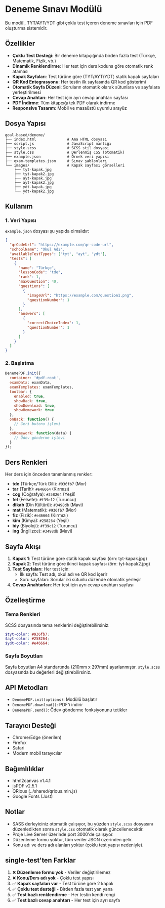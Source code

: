 # Deneme Sınavı Modülü

Bu modül, TYT/AYT/YDT gibi çoklu test içeren deneme sınavları için PDF oluşturma sistemidir.

## Özellikler

- **Çoklu Test Desteği**: Bir deneme kitapçığında birden fazla test (Türkçe, Matematik, Fizik, vb.)
- **Dinamik Renklendirme**: Her test için ders koduna göre otomatik renk ataması
- **Kapak Sayfaları**: Test türüne göre (TYT/AYT/YDT) statik kapak sayfaları
- **QR Kod Entegrasyonu**: Her testin ilk sayfasında QR kod gösterimi
- **Otomatik Sayfa Düzeni**: Soruların otomatik olarak sütunlara ve sayfalara yerleştirilmesi
- **Cevap Anahtarı**: Her test için ayrı cevap anahtarı sayfası
- **PDF İndirme**: Tüm kitapçığı tek PDF olarak indirme
- **Responsive Tasarım**: Mobil ve masaüstü uyumlu arayüz

## Dosya Yapısı

```
goal-based/deneme/
├── index.html              # Ana HTML dosyası
├── script.js               # JavaScript mantığı
├── style.scss              # SCSS stil dosyası
├── style.css               # Derlenmiş CSS (otomatik)
├── example.json            # Örnek veri yapısı
├── exam-templates.json     # Sınav şablonları
└── images/                 # Kapak sayfası görselleri
    ├── tyt-kapak.jpg
    ├── tyt-kapak2.jpg
    ├── ayt-kapak.jpg
    ├── ayt-kapak2.jpg
    ├── ydt-kapak.jpg
    └── ydt-kapak2.jpg
```

## Kullanım

### 1. Veri Yapısı

`example.json` dosyası şu yapıda olmalıdır:

```json
{
  "qrCodeUrl": "https://example.com/qr-code-url",
  "schoolName": "Okul Adı",
  "availableTestTypes": ["tyt", "ayt", "ydt"],
  "tests": [
    {
      "name": "Türkçe",
      "lessonCode": "tde",
      "rank": 1,
      "maxQuestion": 40,
      "questions": [
        {
          "imageUrl": "https://example.com/question1.png",
          "questionNumber": 1
        }
      ],
      "answers": [
        {
          "correctChoiceIndex": 1,
          "questionNumber": 1
        }
      ]
    }
  ]
}
```

### 2. Başlatma

```javascript
DenemePDF.init({
  container: '#pdf-root',
  examData: examData,
  examTemplates: examTemplates,
  toolbar: {
    enabled: true,
    showBack: true,
    showDownload: true,
    showHomework: true
  },
  onBack: function() {
    // Geri butonu işlevi
  },
  onHomework: function(data) {
    // Ödev gönderme işlevi
  }
});
```

## Ders Renkleri

Her ders için önceden tanımlanmış renkler:

- **tde** (Türkçe/Türk Dili): `#936fb7` (Mor)
- **tar** (Tarih): `#e46664` (Kırmızı)
- **cog** (Coğrafya): `#258264` (Yeşil)
- **fel** (Felsefe): `#f39c12` (Turuncu)
- **dikab** (Din Kültürü): `#3498db` (Mavi)
- **mat** (Matematik): `#936fb7` (Mor)
- **fiz** (Fizik): `#e46664` (Kırmızı)
- **kim** (Kimya): `#258264` (Yeşil)
- **biy** (Biyoloji): `#f39c12` (Turuncu)
- **ing** (İngilizce): `#3498db` (Mavi)

## Sayfa Akışı

1. **Kapak 1**: Test türüne göre statik kapak sayfası (örn: tyt-kapak.jpg)
2. **Kapak 2**: Test türüne göre ikinci kapak sayfası (örn: tyt-kapak2.jpg)
3. **Test Sayfaları**: Her test için:
   - İlk sayfa: Test adı, okul adı ve QR kod içerir
   - Soru sayfaları: Sorular iki sütunlu düzende otomatik yerleşir
4. **Cevap Anahtarları**: Her test için ayrı cevap anahtarı sayfası

## Özelleştirme

### Tema Renkleri

SCSS dosyasında tema renklerini değiştirebilirsiniz:

```scss
$tyt-color: #936fb7;
$ayt-color: #258264;
$ydt-color: #e46664;
```

### Sayfa Boyutları

Sayfa boyutları A4 standartında (210mm x 297mm) ayarlanmıştır. `style.scss` dosyasında bu değerleri değiştirebilirsiniz.

## API Metodları

- `DenemePDF.init(options)`: Modülü başlatır
- `DenemePDF.download()`: PDF'i indirir
- `DenemePDF.send()`: Ödev gönderme fonksiyonunu tetikler

## Tarayıcı Desteği

- Chrome/Edge (önerilen)
- Firefox
- Safari
- Modern mobil tarayıcılar

## Bağımlılıklar

- html2canvas v1.4.1
- jsPDF v2.5.1
- QRious (../shared/qrious.min.js)
- Google Fonts (Jost)

## Notlar

- SASS derleyiciniz otomatik çalışıyor, bu yüzden `style.scss` dosyasını düzenledikten sonra `style.css` otomatik olarak güncellenecektir.
- Proje Live Server üzerinde port 3000'de çalışıyor.
- Düzenleme formu yoktur, tüm veriler JSON üzerinden gelir.
- Konu adı ve ders adı alanları yoktur (çoklu test yapısı nedeniyle).

## single-test'ten Farklar

1. ❌ **Düzenleme formu yok** - Veriler değiştirilemez
2. ❌ **Konu/Ders adı yok** - Çoklu test yapısı
3. ✅ **Kapak sayfaları var** - Test türüne göre 2 kapak
4. ✅ **Çoklu test desteği** - Birden fazla test yan yana
5. ✅ **Test bazlı renklendirme** - Her testin kendi rengi
6. ✅ **Test bazlı cevap anahtarı** - Her test için ayrı sayfa
